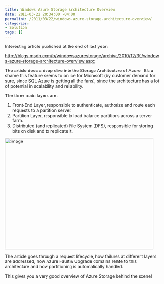 ```yaml
---
title: Windows Azure Storage Architecture Overview
date: 2011-03-22 20:34:00 -04:00
permalink: /2011/03/22/windows-azure-storage-architecture-overview/
categories:
- Solution
tags: []
---
```

<p>Interesting article published at the end of last year:</p>  <p><a title="http://blogs.msdn.com/b/windowsazurestorage/archive/2010/12/30/windows-azure-storage-architecture-overview.aspx" href="http://blogs.msdn.com/b/windowsazurestorage/archive/2010/12/30/windows-azure-storage-architecture-overview.aspx">http://blogs.msdn.com/b/windowsazurestorage/archive/2010/12/30/windows-azure-storage-architecture-overview.aspx</a></p>  <p>The article does a deep dive into the Storage Architecture of Azure.&#160; It’s a shame this feature seems to on ice for Microsoft (by customer demand for sure, since SQL Azure is getting all the fans), since the architecture has a lot of potential in scalability and reliability.</p>  <p>The three main layers are:</p>  <ol>   <li>Front-End Layer, responsible to authenticate, authorize and route each requests to a partition server.</li>    <li>Partition Layer, responsible to load balance partitions across a server farm.</li>    <li>Distributed (and replicated) File System (DFS), responsible for storing bits on disk and to replicate it.</li> </ol>  <p><a href="http://blogs.msdn.com/cfs-file.ashx/__key/CommunityServer-Blogs-Components-WeblogFiles/00-00-01-36-55-metablogapi/0181.image_5F00_79D0B3C2.png"><img title="image" border="0" alt="image" src="http://blogs.msdn.com/cfs-file.ashx/__key/CommunityServer-Blogs-Components-WeblogFiles/00-00-01-36-55-metablogapi/6837.image_5F00_thumb_5F00_228C190C.png" width="484" height="364" /></a></p>  <p>The article goes through a request lifecycle, how failures at different layers are addressed, how Azure Fault &amp; Upgrade domains relate to this architecture and how partitioning is automatically handled.</p>  <p>This gives you a very good overview of Azure Storage behind the scene!</p>